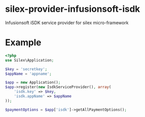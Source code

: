silex-provider-infusionsoft-isdk
================================

Infusionsoft iSDK service provider for silex micro-framework

Example
=======

``` php
<?php
use Silex\Application;

$key = 'secretkey';
$appName = 'appname';

$app = new Application();
$app->register(new IsdkServiceProvider(), array(
    'isdk.key' => $key,
    'isdk.appName' => $appName
));

$paymentOptions = $app['isdk']->getAllPaymentOptions();
```
